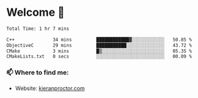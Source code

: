 # Welcome 🦘

<!--START_SECTION:waka-->

```txt
Total Time: 1 hr 7 mins

C++              34 mins         ████████████▓░░░░░░░░░░░░   50.85 %
ObjectiveC       29 mins         ███████████░░░░░░░░░░░░░░   43.72 %
CMake            3 mins          █▒░░░░░░░░░░░░░░░░░░░░░░░   05.35 %
CMakeLists.txt   0 secs          ░░░░░░░░░░░░░░░░░░░░░░░░░   00.09 %
```

<!--END_SECTION:waka-->

### 📫 Where to find me:

-   Website: [kieranproctor.com](https://kieranproctor.com/)
